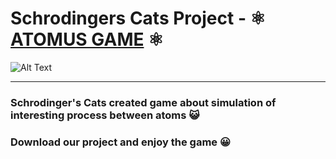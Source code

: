 # Schrodingers Cats Project - :atom_symbol: [ATOMUS GAME](/SABoev20/Schrodingers-Cats/raw/main/Atomus.exe) :atom_symbol: 

![Alt Text](https://d2r55xnwy6nx47.cloudfront.net/uploads/2020/12/Physics_1220_Social.jpg)

<hr>

### Schrodinger's Cats created game about simulation of interesting process between atoms :smiley_cat:

### Download our project and enjoy the game :grinning:
